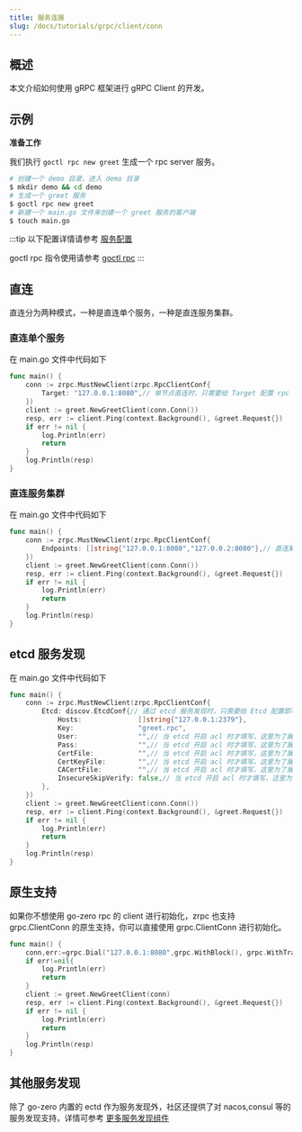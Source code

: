 ```yaml
---
title: 服务连接
slug: /docs/tutorials/grpc/client/conn
---
```


## 概述

本文介绍如何使用 gRPC 框架进行 gRPC Client 的开发。

## 示例

**准备工作**

我们执行 `goctl rpc new greet` 生成一个 rpc server 服务。

```bash
# 创建一个 demo 目录，进入 demo 目录
$ mkdir demo && cd demo
# 生成一个 greet 服务
$ goctl rpc new greet
# 新建一个 main.go 文件来创建一个 greet 服务的客户端
$ touch main.go
```

:::tip
以下配置详情请参考 <a href="/docs/tutorials/grpc/client/configuration" target="_blank">服务配置</a>

goctl rpc 指令使用请参考 <a href="/docs/tutorials/cli/rpc" target="_blank"> goctl rpc</a>
:::

## 直连

直连分为两种模式，一种是直连单个服务，一种是直连服务集群。

### 直连单个服务

在 main.go 文件中代码如下

```go
func main() {
    conn := zrpc.MustNewClient(zrpc.RpcClientConf{
        Target: "127.0.0.1:8080",// 单节点直连时，只需要给 Target 配置 rpc server的地址即可
    })
    client := greet.NewGreetClient(conn.Conn())
    resp, err := client.Ping(context.Background(), &greet.Request{})
    if err != nil {
        log.Println(err)
        return
    }
    log.Println(resp)
}
```

### 直连服务集群

在 main.go 文件中代码如下

```go
func main() {
    conn := zrpc.MustNewClient(zrpc.RpcClientConf{
        Endpoints: []string{"127.0.0.1:8080","127.0.0.2:8080"},// 直连集群时，只需要给 Endpoints 配置 rpc server的地址即可
    })
    client := greet.NewGreetClient(conn.Conn())
    resp, err := client.Ping(context.Background(), &greet.Request{})
    if err != nil {
        log.Println(err)
        return
    }
    log.Println(resp)
}
```

## etcd 服务发现

在 main.go 文件中代码如下

```go
func main() {
    conn := zrpc.MustNewClient(zrpc.RpcClientConf{
        Etcd: discov.EtcdConf{// 通过 etcd 服务发现时，只需要给 Etcd 配置即可
            Hosts:              []string{"127.0.0.1:2379"},
            Key:                "greet.rpc",
            User:               "",// 当 etcd 开启 acl 时才填写，这里为了展示所以没有删除，实际使用如果没有开启 acl 可忽略
            Pass:               "",// 当 etcd 开启 acl 时才填写，这里为了展示所以没有删除，实际使用如果没有开启 acl 可忽略
            CertFile:           "",// 当 etcd 开启 acl 时才填写，这里为了展示所以没有删除，实际使用如果没有开启 acl 可忽略
            CertKeyFile:        "",// 当 etcd 开启 acl 时才填写，这里为了展示所以没有删除，实际使用如果没有开启 acl 可忽略
            CACertFile:         "",// 当 etcd 开启 acl 时才填写，这里为了展示所以没有删除，实际使用如果没有开启 acl 可忽略
            InsecureSkipVerify: false,// 当 etcd 开启 acl 时才填写，这里为了展示所以没有删除，实际使用如果没有开启 acl 可忽略
        },
    })
    client := greet.NewGreetClient(conn.Conn())
    resp, err := client.Ping(context.Background(), &greet.Request{})
    if err != nil {
        log.Println(err)
        return
    }
    log.Println(resp)
}
```

## 原生支持

如果你不想使用 go-zero rpc 的 client 进行初始化，zrpc 也支持 grpc.ClientConn 的原生支持，你可以直接使用 grpc.ClientConn 进行初始化。

```go
func main() {
    conn,err:=grpc.Dial("127.0.0.1:8080",grpc.WithBlock(), grpc.WithTransportCredentials(insecure.NewCredentials()))
    if err!=nil{
        log.Println(err)
        return
    }
    client := greet.NewGreetClient(conn)
    resp, err := client.Ping(context.Background(), &greet.Request{})
    if err != nil {
        log.Println(err)
        return
    }
    log.Println(resp)
}
```

## 其他服务发现

除了 go-zero 内置的 ectd 作为服务发现外，社区还提供了对 nacos,consul 等的服务发现支持，详情可参考 <a href="https://github.com/zeromicro/zero-contrib/tree/main/zrpc/registry" target="_blank">更多服务发现组件</a>
